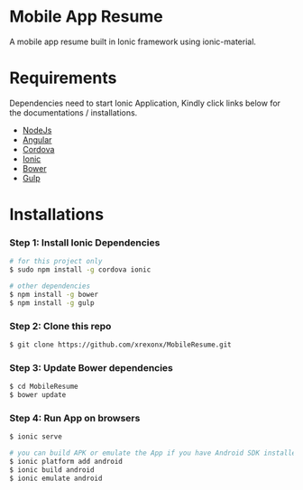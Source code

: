 # Mobile App Resume

A mobile app resume built in Ionic framework using ionic-material.

# Requirements

Dependencies need to start Ionic Application, Kindly click links below for the documentations / installations.

  * [NodeJs]
  * [Angular]
  * [Cordova]
  * [Ionic]
  * [Bower]
  * [Gulp]

# Installations
### Step 1: Install Ionic Dependencies
```sh
# for this project only
$ sudo npm install -g cordova ionic

# other dependencies
$ npm install -g bower
$ npm install -g gulp
```

### Step 2: Clone this repo
```sh
$ git clone https://github.com/xrexonx/MobileResume.git
```

### Step 3: Update Bower dependencies
```sh
$ cd MobileResume
$ bower update
```

### Step 4: Run App on browsers
```sh
$ ionic serve

# you can build APK or emulate the App if you have Android SDK installed on your machines
$ ionic platform add android
$ ionic build android
$ ionic emulate android
```




   [NodeJs]: <http://nodejs.org>
   [Bower]: <http://bower.io>
   [Gulp]: <http://gulpjs.com>
   [Ionic]: <http://ionicframework.com/>
   [Cordova]: <https://cordova.apache.org/>
   [Angular]: <https://angularjs.org/>
